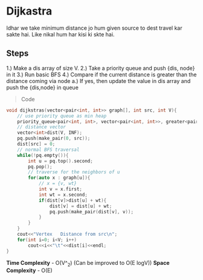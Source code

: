 # Dijkastra

Idhar we take minimum distance jo hum given source to dest travel kar sakte hai. Like nikal hum har kisi ki skte hai.

## Steps

1.) Make a dis array of size V.
2.) Take a priority queue and push {dis, node} in it
3.) Run basic BFS
4.) Compare if the current distance is greater than the distance coming via node
    a.) If yes, then update the value in dis array and push the {dis,node} in queue

> Code

``` c++
void dijkstras(vector<pair<int, int>> graph[], int src, int V){
    // use priority queue as min heap
    priority_queue<pair<int, int>, vector<pair<int, int>>, greater<pair<int, int>>> pq;
    // distance vector
    vector<int>dist(V, INF);
    pq.push(make_pair(0, src));
    dist[src] = 0;
    // normal BFS traversal
    while(!pq.empty()){
        int u = pq.top().second;
        pq.pop();
        // traverse for the neighbors of u
        for(auto x : graph[u]){
            // x = {v, wt}
            int v = x.first;
            int wt = x.second;
            if(dist[v]>dist[u] + wt){
                dist[v] = dist[u] + wt;
                pq.push(make_pair(dist[v], v));
            }
        }
    }
    cout<<"Vertex   Distance from src\n";
    for(int i=0; i<V; i++)
        cout<<i<<"\t"<<dist[i]<<endl;
}

```

**Time Complexity** - O(V^<sub>2</sub>) (Can be improved to O(E logV))
**Space Complexity** - O(E)